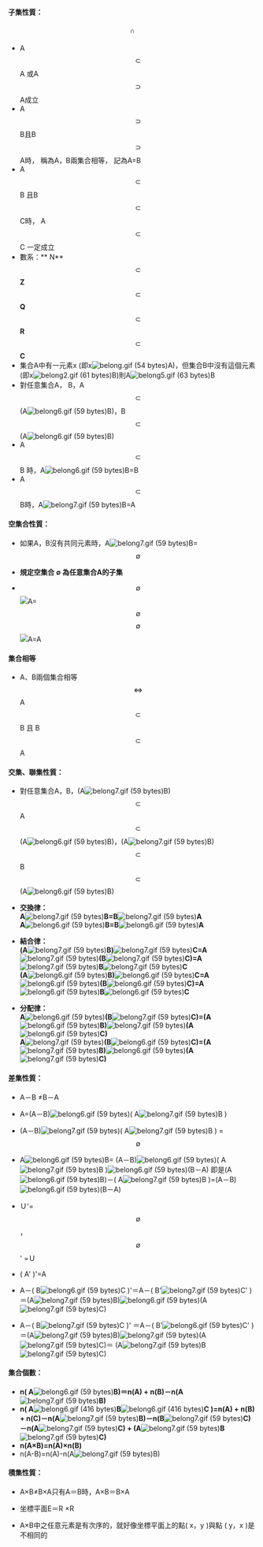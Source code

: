 #### 子集性質：

#### $$\cap$$

* A$$\subset$$A 或A$$\supset$$A成立
* A$$\supset$$B且B$$\supset$$A時， 稱為A，B兩集合相等， 記為A=B
* A$$\subset$$B 且B$$\subset$$C時， A$$\subset$$C 一定成立
* 數系：** N**$$\subset$$**Z**$$\subset$$**Q**$$\subset$$**R**$$\subset$$**C**
* 集合A中有一元素x \(即x![](https://market.cloud.edu.tw/content/senior/math/tn_t2/math_net/NUBCC/Course/chp1-1/belong.gif "belong.gif \(54 bytes\)")A\)，但集合B中沒有這個元素\(即x![](https://market.cloud.edu.tw/content/senior/math/tn_t2/math_net/NUBCC/Course/chp1-1/belong2.gif "belong2.gif \(61 bytes\)")B\)則A![](https://market.cloud.edu.tw/content/senior/math/tn_t2/math_net/NUBCC/Course/chp1-1/belong5.gif "belong5.gif \(63 bytes\)")B
* 對任意集合A， B，A$$\subset$$\(A![](https://market.cloud.edu.tw/content/senior/math/tn_t2/math_net/NUBCC/Course/chp1-1/belong6.gif "belong6.gif \(59 bytes\)")B\)，B$$\subset$$\(A![](https://market.cloud.edu.tw/content/senior/math/tn_t2/math_net/NUBCC/Course/chp1-1/belong6.gif "belong6.gif \(59 bytes\)")B\)
* A$$\subset$$B 時，A![](https://market.cloud.edu.tw/content/senior/math/tn_t2/math_net/NUBCC/Course/chp1-1/belong6.gif "belong6.gif \(59 bytes\)")B=B
* A$$\subset$$B時，A![](https://market.cloud.edu.tw/content/senior/math/tn_t2/math_net/NUBCC/Course/chp1-1/belong7.gif "belong7.gif \(59 bytes\)")B=A

#### 空集合性質：

* 如果A，B沒有共同元素時，A![](https://market.cloud.edu.tw/content/senior/math/tn_t2/math_net/NUBCC/Course/chp1-1/belong7.gif "belong7.gif \(59 bytes\)")B= $$\emptyset$$

* **規定空集合 ∅ 為任意集合A的子集**

* $$\emptyset$$ ![](https://market.cloud.edu.tw/content/senior/math/tn_t2/math_net/NUBCC/Course/chp1-1/belong7.gif)A= $$\emptyset$$        $$\emptyset$$![](https://market.cloud.edu.tw/content/senior/math/tn_t2/math_net/NUBCC/Course/chp1-1/belong6.gif)A=A

#### 集合相等

* A、B兩個集合相等  $$\Leftrightarrow $$     A$$\subset$$ B 且 B $$\subset$$ A

#### 交集、聯集性質：

* 對任意集合A，B，\(A![](https://market.cloud.edu.tw/content/senior/math/tn_t2/math_net/NUBCC/Course/chp1-1/belong7.gif "belong7.gif \(59 bytes\)")B\)$$\subset$$A$$\subset$$\(A![](https://market.cloud.edu.tw/content/senior/math/tn_t2/math_net/NUBCC/Course/chp1-1/belong6.gif "belong6.gif \(59 bytes\)")B\)，\(A![](https://market.cloud.edu.tw/content/senior/math/tn_t2/math_net/NUBCC/Course/chp1-1/belong7.gif "belong7.gif \(59 bytes\)")B\)$$\subset$$B$$\subset$$\(A![](https://market.cloud.edu.tw/content/senior/math/tn_t2/math_net/NUBCC/Course/chp1-1/belong6.gif "belong6.gif \(59 bytes\)")B\)

* **交換律：  
  A**![](https://market.cloud.edu.tw/content/senior/math/tn_t2/math_net/NUBCC/Course/chp1-1/belong7.gif "belong7.gif \(59 bytes\)")**B=B**![](https://market.cloud.edu.tw/content/senior/math/tn_t2/math_net/NUBCC/Course/chp1-1/belong7.gif "belong7.gif \(59 bytes\)")**A  
  A**![](https://market.cloud.edu.tw/content/senior/math/tn_t2/math_net/NUBCC/Course/chp1-1/belong6.gif "belong6.gif \(59 bytes\)")**B=B**![](https://market.cloud.edu.tw/content/senior/math/tn_t2/math_net/NUBCC/Course/chp1-1/belong6.gif "belong6.gif \(59 bytes\)")**A**

* **結合律：  
  \(A**![](https://market.cloud.edu.tw/content/senior/math/tn_t2/math_net/NUBCC/Course/chp1-1/belong7.gif "belong7.gif \(59 bytes\)")**B\)**![](https://market.cloud.edu.tw/content/senior/math/tn_t2/math_net/NUBCC/Course/chp1-1/belong7.gif "belong7.gif \(59 bytes\)")**C=A**![](https://market.cloud.edu.tw/content/senior/math/tn_t2/math_net/NUBCC/Course/chp1-1/belong7.gif "belong7.gif \(59 bytes\)")**\(B**![](https://market.cloud.edu.tw/content/senior/math/tn_t2/math_net/NUBCC/Course/chp1-1/belong7.gif "belong7.gif \(59 bytes\)")**C\)=A**![](https://market.cloud.edu.tw/content/senior/math/tn_t2/math_net/NUBCC/Course/chp1-1/belong7.gif "belong7.gif \(59 bytes\)")**B**![](https://market.cloud.edu.tw/content/senior/math/tn_t2/math_net/NUBCC/Course/chp1-1/belong7.gif "belong7.gif \(59 bytes\)")**C  
  \(A**![](https://market.cloud.edu.tw/content/senior/math/tn_t2/math_net/NUBCC/Course/chp1-1/belong6.gif "belong6.gif \(59 bytes\)")**B\)**![](https://market.cloud.edu.tw/content/senior/math/tn_t2/math_net/NUBCC/Course/chp1-1/belong6.gif "belong6.gif \(59 bytes\)")**C=A**![](https://market.cloud.edu.tw/content/senior/math/tn_t2/math_net/NUBCC/Course/chp1-1/belong6.gif "belong6.gif \(59 bytes\)")**\(B**![](https://market.cloud.edu.tw/content/senior/math/tn_t2/math_net/NUBCC/Course/chp1-1/belong6.gif "belong6.gif \(59 bytes\)")**C\)=A**![](https://market.cloud.edu.tw/content/senior/math/tn_t2/math_net/NUBCC/Course/chp1-1/belong6.gif "belong6.gif \(59 bytes\)")**B**![](https://market.cloud.edu.tw/content/senior/math/tn_t2/math_net/NUBCC/Course/chp1-1/belong6.gif "belong6.gif \(59 bytes\)")**C**

* **分配律：  
  A**![](https://market.cloud.edu.tw/content/senior/math/tn_t2/math_net/NUBCC/Course/chp1-1/belong6.gif "belong6.gif \(59 bytes\)")**\(B**![](https://market.cloud.edu.tw/content/senior/math/tn_t2/math_net/NUBCC/Course/chp1-1/belong7.gif "belong7.gif \(59 bytes\)")**C\)=\(A**![](https://market.cloud.edu.tw/content/senior/math/tn_t2/math_net/NUBCC/Course/chp1-1/belong6.gif "belong6.gif \(59 bytes\)")**B\)**![](https://market.cloud.edu.tw/content/senior/math/tn_t2/math_net/NUBCC/Course/chp1-1/belong7.gif "belong7.gif \(59 bytes\)")**\(A**![](https://market.cloud.edu.tw/content/senior/math/tn_t2/math_net/NUBCC/Course/chp1-1/belong6.gif "belong6.gif \(59 bytes\)")**C\)  
  A**![](https://market.cloud.edu.tw/content/senior/math/tn_t2/math_net/NUBCC/Course/chp1-1/belong7.gif "belong7.gif \(59 bytes\)")**\(B**![](https://market.cloud.edu.tw/content/senior/math/tn_t2/math_net/NUBCC/Course/chp1-1/belong6.gif "belong6.gif \(59 bytes\)")**C\)=\(A**![](https://market.cloud.edu.tw/content/senior/math/tn_t2/math_net/NUBCC/Course/chp1-1/belong7.gif "belong7.gif \(59 bytes\)")**B\)**![](https://market.cloud.edu.tw/content/senior/math/tn_t2/math_net/NUBCC/Course/chp1-1/belong6.gif "belong6.gif \(59 bytes\)")**\(A**![](https://market.cloud.edu.tw/content/senior/math/tn_t2/math_net/NUBCC/Course/chp1-1/belong7.gif "belong7.gif \(59 bytes\)")**C\)**

#### 差集性質：

* A－B ≠B－A
* A=\(A－B\)![](https://market.cloud.edu.tw/content/senior/math/tn_t2/math_net/NUBCC/Course/chp1-1/belong6.gif "belong6.gif \(59 bytes\)")\( A![](https://market.cloud.edu.tw/content/senior/math/tn_t2/math_net/NUBCC/Course/chp1-1/belong7.gif "belong7.gif \(59 bytes\)")B \)
* \(A－B\)![](https://market.cloud.edu.tw/content/senior/math/tn_t2/math_net/NUBCC/Course/chp1-1/belong7.gif "belong7.gif \(59 bytes\)")\( A![](https://market.cloud.edu.tw/content/senior/math/tn_t2/math_net/NUBCC/Course/chp1-1/belong7.gif "belong7.gif \(59 bytes\)")B \) =$$\emptyset$$
* A![](https://market.cloud.edu.tw/content/senior/math/tn_t2/math_net/NUBCC/Course/chp1-1/belong6.gif "belong6.gif \(59 bytes\)")B= \(A－B\)![](https://market.cloud.edu.tw/content/senior/math/tn_t2/math_net/NUBCC/Course/chp1-1/belong6.gif "belong6.gif \(59 bytes\)")\( A![](https://market.cloud.edu.tw/content/senior/math/tn_t2/math_net/NUBCC/Course/chp1-1/belong7.gif "belong7.gif \(59 bytes\)")B \)![](https://market.cloud.edu.tw/content/senior/math/tn_t2/math_net/NUBCC/Course/chp1-1/belong6.gif "belong6.gif \(59 bytes\)")\(B－A\)
  即是\(A![](https://market.cloud.edu.tw/content/senior/math/tn_t2/math_net/NUBCC/Course/chp1-1/belong6.gif "belong6.gif \(59 bytes\)")B\)－\( A![](https://market.cloud.edu.tw/content/senior/math/tn_t2/math_net/NUBCC/Course/chp1-1/belong7.gif "belong7.gif \(59 bytes\)")B \)=\(A－B\)![](https://market.cloud.edu.tw/content/senior/math/tn_t2/math_net/NUBCC/Course/chp1-1/belong6.gif "belong6.gif \(59 bytes\)")\(B－A\)
* Ｕ'= $$\emptyset$$ ，$$\emptyset$$ ' =Ｕ
* \( A' \)'=A

* A－\( B![](https://market.cloud.edu.tw/content/senior/math/tn_t2/math_net/NUBCC/Course/chp1-1/belong6.gif "belong6.gif \(59 bytes\)")C \)'＝A－\( B'![](https://market.cloud.edu.tw/content/senior/math/tn_t2/math_net/NUBCC/Course/chp1-1/belong7.gif "belong7.gif \(59 bytes\)")C' \)＝\(A![](https://market.cloud.edu.tw/content/senior/math/tn_t2/math_net/NUBCC/Course/chp1-1/belong7.gif "belong7.gif \(59 bytes\)")B\)![](https://market.cloud.edu.tw/content/senior/math/tn_t2/math_net/NUBCC/Course/chp1-1/belong6.gif "belong6.gif \(59 bytes\)")\(A![](https://market.cloud.edu.tw/content/senior/math/tn_t2/math_net/NUBCC/Course/chp1-1/belong7.gif "belong7.gif \(59 bytes\)")C\)

* A－\( B![](https://market.cloud.edu.tw/content/senior/math/tn_t2/math_net/NUBCC/Course/chp1-1/belong7.gif "belong7.gif \(59 bytes\)")C \)' ＝A－\( B'![](https://market.cloud.edu.tw/content/senior/math/tn_t2/math_net/NUBCC/Course/chp1-1/belong6.gif "belong6.gif \(59 bytes\)")C' \)＝\(A![](https://market.cloud.edu.tw/content/senior/math/tn_t2/math_net/NUBCC/Course/chp1-1/belong7.gif "belong7.gif \(59 bytes\)")B\)![](https://market.cloud.edu.tw/content/senior/math/tn_t2/math_net/NUBCC/Course/chp1-1/belong7.gif "belong7.gif \(59 bytes\)")\(A![](https://market.cloud.edu.tw/content/senior/math/tn_t2/math_net/NUBCC/Course/chp1-1/belong7.gif "belong7.gif \(59 bytes\)")C\)＝ \(A![](https://market.cloud.edu.tw/content/senior/math/tn_t2/math_net/NUBCC/Course/chp1-1/belong7.gif "belong7.gif \(59 bytes\)")B![](https://market.cloud.edu.tw/content/senior/math/tn_t2/math_net/NUBCC/Course/chp1-1/belong7.gif "belong7.gif \(59 bytes\)")C\)

#### 集合個數：

* **n\( A**![](https://market.cloud.edu.tw/content/senior/math/tn_t2/math01/chp1-1/belong6.gif "belong6.gif \(59 bytes\)")**B\)＝n\(A\) + n\(B\)－n\(A**![](https://market.cloud.edu.tw/content/senior/math/tn_t2/math01/chp1-1/belong7.gif "belong7.gif \(59 bytes\)")**B\)**
* **n\( A**![](https://market.cloud.edu.tw/content/senior/math/tn_t2/math01/chp1-1/belong6.gif "belong6.gif \(416 bytes\)")**B**![](https://market.cloud.edu.tw/content/senior/math/tn_t2/math01/chp1-1/belong6.gif "belong6.gif \(416 bytes\)")**C \)=n\(A\) + n\(B\) + n\(C\)－n\(A**![](https://market.cloud.edu.tw/content/senior/math/tn_t2/math01/chp1-1/belong7.gif "belong7.gif \(59 bytes\)")**B\)－n\(B**![](https://market.cloud.edu.tw/content/senior/math/tn_t2/math01/chp1-1/belong7.gif "belong7.gif \(59 bytes\)")**C\)－n\(A**![](https://market.cloud.edu.tw/content/senior/math/tn_t2/math01/chp1-1/belong7.gif "belong7.gif \(59 bytes\)")**C\) + \(A**![](https://market.cloud.edu.tw/content/senior/math/tn_t2/math01/chp1-1/belong7.gif "belong7.gif \(59 bytes\)")**B**![](https://market.cloud.edu.tw/content/senior/math/tn_t2/math01/chp1-1/belong7.gif "belong7.gif \(59 bytes\)")**C\)**
* **n\(A×B\)=n\(A\)×n\(B\)**
* n\(A-B\)=n\(A\)-n\(A![](https://market.cloud.edu.tw/content/senior/math/tn_t2/math01/chp1-1/belong7.gif "belong7.gif \(59 bytes\)")B\)

#### 積集性質：

* A×B≠B×A只有A＝B時，A×B＝B×A

* 坐標平面E＝R ×R

* A×B中之任意元素是有次序的，就好像坐標平面上的點\( x，y \)與點 \( y，x \)是不相同的



